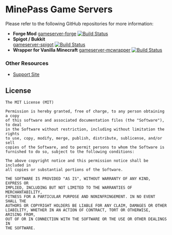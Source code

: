 # MinePass Game Servers

Please refer to the following GitHub repositories for more information:

* __Forge Mod__
  [gameserver-forge](https://github.com/minepass/gameserver-forge) [![Build Status](https://travis-ci.org/minepass/gameserver-forge.svg?branch=master)](https://travis-ci.org/minepass/gameserver-forge)
* __Spigot / Bukkit__  
  [gameserver-spigot](https://github.com/minepass/gameserver-spigot) [![Build Status](https://travis-ci.org/minepass/gameserver-spigot.svg?branch=master)](https://travis-ci.org/minepass/gameserver-spigot)
* __Wrapper for Vanilla Minecraft__
  [gameserver-mcwrapper](https://github.com/minepass/gameserver-mcwrapper) [![Build Status](https://travis-ci.org/minepass/gameserver-mcwrapper.svg?branch=master)](https://travis-ci.org/minepass/gameserver-mcwrapper)


### Other Resources

* [Support Site](https://docs.minepass.net)

## License

```
The MIT License (MIT)

Permission is hereby granted, free of charge, to any person obtaining a copy
of this software and associated documentation files (the "Software"), to deal
in the Software without restriction, including without limitation the rights
to use, copy, modify, merge, publish, distribute, sublicense, and/or sell
copies of the Software, and to permit persons to whom the Software is
furnished to do so, subject to the following conditions:

The above copyright notice and this permission notice shall be included in
all copies or substantial portions of the Software.

THE SOFTWARE IS PROVIDED "AS IS", WITHOUT WARRANTY OF ANY KIND, EXPRESS OR
IMPLIED, INCLUDING BUT NOT LIMITED TO THE WARRANTIES OF MERCHANTABILITY,
FITNESS FOR A PARTICULAR PURPOSE AND NONINFRINGEMENT. IN NO EVENT SHALL THE
AUTHORS OR COPYRIGHT HOLDERS BE LIABLE FOR ANY CLAIM, DAMAGES OR OTHER
LIABILITY, WHETHER IN AN ACTION OF CONTRACT, TORT OR OTHERWISE, ARISING FROM,
OUT OF OR IN CONNECTION WITH THE SOFTWARE OR THE USE OR OTHER DEALINGS IN
THE SOFTWARE.
```
